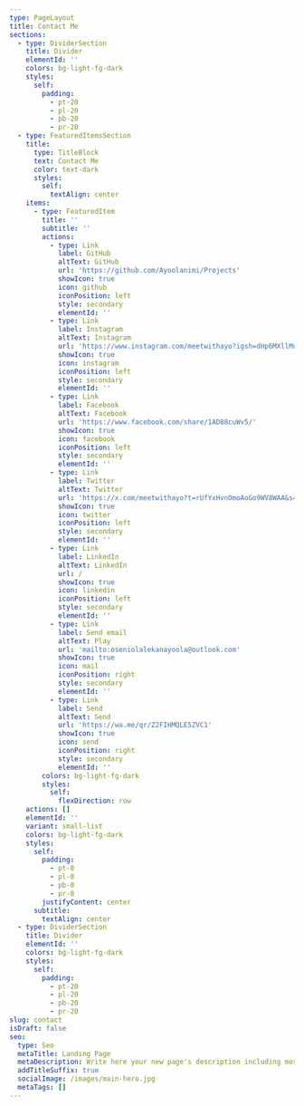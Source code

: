 ```yaml
---
type: PageLayout
title: Contact Me
sections:
  - type: DividerSection
    title: Divider
    elementId: ''
    colors: bg-light-fg-dark
    styles:
      self:
        padding:
          - pt-20
          - pl-20
          - pb-20
          - pr-20
  - type: FeaturedItemsSection
    title:
      type: TitleBlock
      text: Contact Me
      color: text-dark
      styles:
        self:
          textAlign: center
    items:
      - type: FeaturedItem
        title: ''
        subtitle: ''
        actions:
          - type: Link
            label: GitHub
            altText: GitHub
            url: 'https://github.com/Ayoolanimi/Projects'
            showIcon: true
            icon: github
            iconPosition: left
            style: secondary
            elementId: ''
          - type: Link
            label: Instagram
            altText: Instagram
            url: 'https://www.instagram.com/meetwithayo?igsh=dHp6MXllMnYzcG02'
            showIcon: true
            icon: instagram
            iconPosition: left
            style: secondary
            elementId: ''
          - type: Link
            label: Facebook
            altText: Facebook
            url: 'https://www.facebook.com/share/1AD88cuWv5/'
            showIcon: true
            icon: facebook
            iconPosition: left
            style: secondary
            elementId: ''
          - type: Link
            label: Twitter
            altText: Twitter
            url: 'https://x.com/meetwithayo?t=rUfYxHvnOmoAoGo9WV8WAA&s=09'
            showIcon: true
            icon: twitter
            iconPosition: left
            style: secondary
            elementId: ''
          - type: Link
            label: LinkedIn
            altText: LinkedIn
            url: /
            showIcon: true
            icon: linkedin
            iconPosition: left
            style: secondary
            elementId: ''
          - type: Link
            label: Send email
            altText: Play
            url: 'mailto:oseniolalekanayoola@outlook.com'
            showIcon: true
            icon: mail
            iconPosition: right
            style: secondary
            elementId: ''
          - type: Link
            label: Send
            altText: Send
            url: 'https://wa.me/qr/Z2FIHMQLE5ZVC1'
            showIcon: true
            icon: send
            iconPosition: right
            style: secondary
            elementId: ''
        colors: bg-light-fg-dark
        styles:
          self:
            flexDirection: row
    actions: []
    elementId: ''
    variant: small-list
    colors: bg-light-fg-dark
    styles:
      self:
        padding:
          - pt-0
          - pl-0
          - pb-0
          - pr-0
        justifyContent: center
      subtitle:
        textAlign: center
  - type: DividerSection
    title: Divider
    elementId: ''
    colors: bg-light-fg-dark
    styles:
      self:
        padding:
          - pt-20
          - pl-20
          - pb-20
          - pr-20
slug: contact
isDraft: false
seo:
  type: Seo
  metaTitle: Landing Page
  metaDescription: Write here your new page's description including most relevant keywords.
  addTitleSuffix: true
  socialImage: /images/main-hero.jpg
  metaTags: []
---
```

